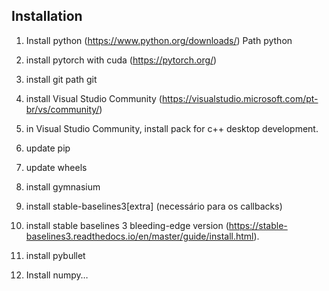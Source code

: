 ## Installation

1. Install python (https://www.python.org/downloads/)
Path python

2. install pytorch with cuda (https://pytorch.org/)

3. install git
path git


4. install Visual Studio Community (https://visualstudio.microsoft.com/pt-br/vs/community/)
5. in Visual Studio Community, install pack for c++ desktop development.

6. update pip
7. update wheels

8. install gymnasium
9. install stable-baselines3[extra] (necessário para os callbacks)
10. install stable baselines 3 bleeding-edge version (https://stable-baselines3.readthedocs.io/en/master/guide/install.html).

11. install pybullet
12. Install numpy…
